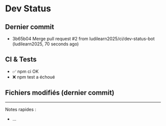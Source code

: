 # Dev Status

## Dernier commit
- 3b65b04 Merge pull request #2 from ludilearn2025/ci/dev-status-bot (ludilearn2025, 70 seconds ago)
## CI & Tests
- ✅ npm ci OK
- ❌ npm test a échoué

## Fichiers modifiés (dernier commit)

---
Notes rapides :
- ...
